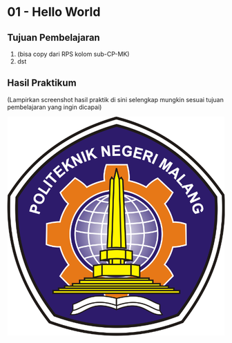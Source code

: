 # 01 - Hello World

## Tujuan Pembelajaran

1. (bisa copy dari RPS kolom sub-CP-MK)
2. dst

## Hasil Praktikum

(Lampirkan screenshot hasil praktik di sini selengkap mungkin sesuai tujuan pembelajaran yang ingin dicapai)

![contoh gambar](img/polinema.png)